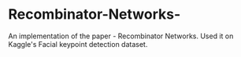 # Recombinator-Networks-
An implementation of the paper - Recombinator Networks. Used it on Kaggle's Facial keypoint detection dataset.
